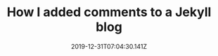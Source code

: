 ---
ref: /2018/11/19/jekyll-comments
title: How I added comments to a Jekyll blog
name: A
date: '2019-12-31T07:04:30.141Z'
comment: Test comments
email: m@m.m

---
